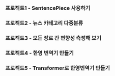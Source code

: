### 프로젝트1 - SentencePiece 사용하기
### 프로젝트2 - 뉴스 카테고리 다중분류
### 프로젝트3 - 모든 장르 간 편향성 측정해 보기
### 프로젝트4 - 한영 번역기 만들기
### 프로젝트5 - Transformer로 한영번역기 만들기
